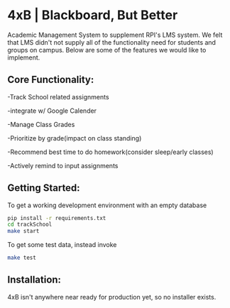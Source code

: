 4xB  |   Blackboard, But Better
===============================

Academic Management System to supplement RPI's LMS system. We felt that LMS didn't not supply all of the functionality need for students and groups on campus. Below are some of the features we would like to implement. 

Core Functionality:
-------------------
-Track School related assignments

-integrate w/ Google Calender

-Manage Class Grades

-Prioritize by grade(impact on class standing)

-Recommend best time to do homework(consider sleep/early classes)

-Actively remind to input assignments

Getting Started:
----------------
To get a working development environment with an empty database
```bash
pip install -r requirements.txt
cd trackSchool
make start
```
To get some test data, instead invoke
```bash
make test
```

Installation:
-------------
4xB isn't anywhere near ready for production yet, so no installer exists.
